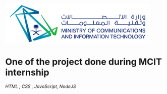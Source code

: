 ![alt text](https://github.com/Hadi2x/RecruitmentProject/blob/main/mcit-logo.png?raw=true)
# One of the project done during MCIT internship
*HTML , CSS , JavaScript, NodeJS*

